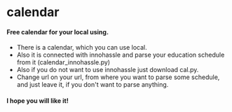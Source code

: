 # calendar
#### Free calendar for your local using.
- There is a calendar, which you can use local. 
- Also it is connected with innohassle and parse your education schedule from it (calendar_innohassle.py)
- Also if you do not want to use innohassle just download cal.py.
- Change url on your url, from where you want to parse some schedule, and just leave it, if you don't want to parse anything.

#### I hope you will like it!
